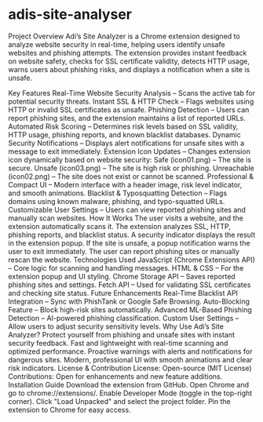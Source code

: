 # adis-site-analyser
Project Overview
Adi’s Site Analyzer is a Chrome extension designed to analyze website security in real-time, helping users identify unsafe websites and phishing attempts. The extension provides instant feedback on website safety, checks for SSL certificate validity, detects HTTP usage, warns users about phishing risks, and displays a notification when a site is unsafe.

Key Features
Real-Time Website Security Analysis – Scans the active tab for potential security threats.
Instant SSL & HTTP Check – Flags websites using HTTP or invalid SSL certificates as unsafe.
Phishing Detection – Users can report phishing sites, and the extension maintains a list of reported URLs.
Automated Risk Scoring – Determines risk levels based on SSL validity, HTTP usage, phishing reports, and known blacklist databases.
Dynamic Security Notifications – Displays alert notifications for unsafe sites with a message to exit immediately.
Extension Icon Updates – Changes extension icon dynamically based on website security:
Safe (icon01.png) – The site is secure.
Unsafe (icon03.png) – The site is high risk or phishing.
Unreachable (icon02.png) – The site does not exist or cannot be scanned.
Professional & Compact UI – Modern interface with a header image, risk level indicator, and smooth animations.
Blacklist & Typosquatting Detection – Flags domains using known malware, phishing, and typo-squatted URLs.
Customizable User Settings – Users can view reported phishing sites and manually scan websites.
How It Works
The user visits a website, and the extension automatically scans it.
The extension analyzes SSL, HTTP, phishing reports, and blacklist status.
A security indicator displays the result in the extension popup.
If the site is unsafe, a popup notification warns the user to exit immediately.
The user can report phishing sites or manually rescan the website.
Technologies Used
JavaScript (Chrome Extensions API) – Core logic for scanning and handling messages.
HTML & CSS – For the extension popup and UI styling.
Chrome Storage API – Saves reported phishing sites and settings.
Fetch API – Used for validating SSL certificates and checking site status.
Future Enhancements
Real-Time Blacklist API Integration – Sync with PhishTank or Google Safe Browsing.
Auto-Blocking Feature – Block high-risk sites automatically.
Advanced ML-Based Phishing Detection – AI-powered phishing classification.
Custom User Settings – Allow users to adjust security sensitivity levels.
Why Use Adi’s Site Analyzer?
Protect yourself from phishing and unsafe sites with instant security feedback.
Fast and lightweight with real-time scanning and optimized performance.
Proactive warnings with alerts and notifications for dangerous sites.
Modern, professional UI with smooth animations and clear risk indicators.
License & Contribution
License: Open-source (MIT License)
Contributions: Open for enhancements and new feature additions.
Installation Guide
Download the extension from GitHub.
Open Chrome and go to chrome://extensions/.
Enable Developer Mode (toggle in the top-right corner).
Click "Load Unpacked" and select the project folder.
Pin the extension to Chrome for easy access.
